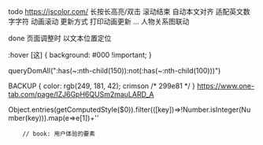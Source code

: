 todo
https://jscolor.com/
长按长高亮/双击
滚动结束 自动本文对齐
适配英文数字字符
动画滚动
更新方式 打印动画更新
...
人物关系图联动

done
页面调整时 以文本位置定位



:hover [这] {
    background: #000 !important;
}

queryDomAll(":has(~:nth-child(150)):not(:has(~:nth-child(100)))")


BACKUP {
    color: rgb(249, 181, 42);
    crimson
    /* 299e81 */
}
https://www.one-tab.com/page/IZJ6GpH6QUSm2mauLARD_A



Object.entries(getComputedStyle($0)).filter(([key])=>!Number.isInteger(Number(key))).map(e=>e[1])+''



        // book: 用户体验的要素